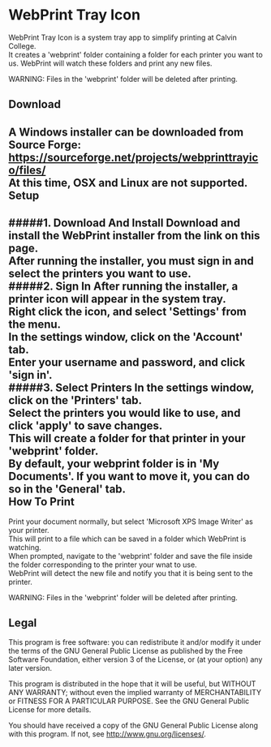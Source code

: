 WebPrint Tray Icon
==================

WebPrint Tray Icon is a system tray app to simplify printing at Calvin College.  
It creates a 'webprint' folder containing a folder for each printer you want to us.
WebPrint will watch these folders and print any new files.

WARNING: Files in the 'webprint' folder will be deleted after printing.

Download
--------
A Windows installer can be downloaded from Source Forge:  
https://sourceforge.net/projects/webprinttrayico/files/  
At this time, OSX and Linux are not supported.  
Setup
-----
#####1. Download And Install
Download and install the WebPrint installer from the link on this page.  
After running the installer, you must sign in and select the printers you want to use.  
#####2. Sign In
After running the installer, a printer icon will appear in the system tray.  
Right click the icon, and select 'Settings' from the menu.  
In the settings window, click on the 'Account' tab.  
Enter your username and password, and click 'sign in'.  
#####3. Select Printers
In the settings window, click on the 'Printers' tab.  
Select the printers you would like to use, and click 'apply' to save changes.  
This will create a folder for that printer in your 'webprint' folder.  
By default, your webprint folder is in 'My Documents'. If you want to move it, you can do so in the 'General' tab.  
How To Print
------------
Print your document normally, but select 'Microsoft XPS Image Writer' as your printer.  
This will print to a file which can be saved in a folder which WebPrint is watching.  
When prompted, navigate to the 'webprint' folder and save the file inside the folder corresponding to the printer your wnat to use.  
WebPrint will detect the new file and notify you that it is being sent to the printer.

WARNING: Files in the 'webprint' folder will be deleted after printing.

Legal
-----
This program is free software: you can redistribute it and/or modify
it under the terms of the GNU General Public License as published by
the Free Software Foundation, either version 3 of the License, or
(at your option) any later version.

This program is distributed in the hope that it will be useful,
but WITHOUT ANY WARRANTY; without even the implied warranty of
MERCHANTABILITY or FITNESS FOR A PARTICULAR PURPOSE. See the
GNU General Public License for more details.

You should have received a copy of the GNU General Public License
along with this program. If not, see <http://www.gnu.org/licenses/>.
